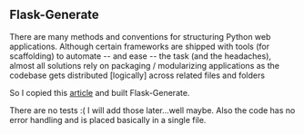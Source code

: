 ## Flask-Generate

There are many methods and conventions for structuring Python web applications.
Although certain frameworks are shipped with tools (for scaffolding) to automate -- and ease -- the task (and the headaches),
almost all solutions rely on packaging / modularizing applications as the codebase gets distributed [logically] across related files and folders

So I copied this [article](https://www.digitalocean.com/community/tutorials/how-to-structure-large-flask-applications) and built Flask-Generate.

There are no tests :( I will add those later...well maybe. Also the code has no error handling and is placed basically in a single file.